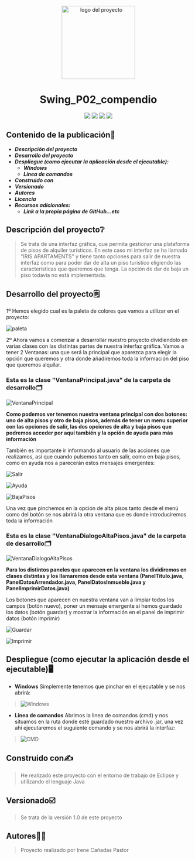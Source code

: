 <p align="center">
  <img width="200" height="200" src="https://github.com/Irishongki/GitHub_MarkDown_Practica01/assets/48756218/58dec1af-3d86-4464-b796-f75c48576c14" alt="logo del proyecto">
</p>
<h1 align="center">Swing_P02_compendio</h1>
<p align="center">
   <img src="https://img.shields.io/badge/STATUS-COMPLETADO-green">
    <img src="https://img.shields.io/badge/LENGUAJE-JAVA-orange">
   <img src="https://img.shields.io/badge/fecha de creación-octubre del 2023-blue">
   <img src="https://img.shields.io/badge/License-EPL%201.0-red">
</p>

## Contenido de la publicación📑
* **_Descripción del proyecto_**
* **_Desarrollo del proyecto_**
* **_Despliegue (como ejecutar la aplicación desde el ejecutable):_**
  * **_Windows_**
  * **_Línea de comandos_**
* **_Construido con_**
* **_Versionado_**
* **_Autores_**
* **_Licencia_**
* **_Recursos adicionales:_**
  * **_Link a la propia página de GitHub...etc_**

## Descripción del proyecto❔
>Se trata de una interfaz gráfica, que permita gestionar una plataforma de pisos de alquiler turísticos. En este caso
>mi interfaz se ha llamado "IRIS APARTAMENTS" y tiene tanto opciones para salir de nuestra interfaz como para poder dar de alta un piso turistico eligiendo las características que queremos que tenga.
>La opción de dar de baja un piso todavía no está implementada.


## Desarrollo del proyecto🗒️

1º Hemos elegido cual es la paleta de colores que vamos a utilizar en el proyecto:

![paleta](https://github.com/Irishongki/GitHub_MarkDown_Practica01/assets/48756218/3c060253-3104-48d8-9b09-5de04b7d20a2)

2º Ahora vamos a comenzar a desarrollar nuestro proyecto dividiendolo en varias clases con las distintas partes de nuestra interfaz gráfica. Vamos a tener 2 Ventanas: una que será la principal que aparezca para elegir la opción que queremos y otra donde añadiremos toda la información del piso que queremos alquilar.

### Esta es la clase "VentanaPrincipal.java" de la carpeta de desarrollo🗂️
![VentanaPrincipal](https://github.com/Irishongki/GitHub_MarkDown_Practica01/assets/48756218/4bf7dca0-2f0c-4119-8fa3-e899b169b945)

**Como podemos ver tenemos nuestra ventana principal con dos botones: uno de alta pisos y otro de baja pisos, además de tener un menu superior con las opciones de salir, las dos opciones de alta y baja pisos que
podremos acceder por aquí también y la opción de ayuda para más información**

También es importante ir informando al usuario de las acciones que realizamos, así que cuando pulsemos tanto en salir, como en baja pisos, como en ayuda nos a parecerán estos mensajes emergentes:

![Salir](https://github.com/Irishongki/GitHub_MarkDown_Practica01/assets/48756218/9034c7d1-8191-4cd6-9e6a-5d9e7b62b130)

![Ayuda](https://github.com/Irishongki/GitHub_MarkDown_Practica01/assets/48756218/1849379f-52a6-4029-9482-72989ff9500c)

![BajaPisos](https://github.com/Irishongki/GitHub_MarkDown_Practica01/assets/48756218/6b695d42-2ff1-4d29-9ee3-70407e0e36d5)

Una vez que pinchemos en la opción de alta pisos tanto desde el menú como del botón se nos abrirá la otra ventana que es donde introduciremos toda la información

### Esta es la clase "VentanaDialogoAltaPisos.java" de la carpeta de desarrollo🗂️

![VentanaDialogoAltaPisos](https://github.com/Irishongki/GitHub_MarkDown_Practica01/assets/48756218/9a98876f-7e71-4fb2-b620-eaf5be4a0645)

**Para los distintos paneles que aparecen en la ventana los dividiremos en clases distintas y los llamaremos desde esta ventana (PanelTitulo.java, PanelDatosArrendador.java, PanelDatosInmueble.java y PanelImprimirDatos.java)**

Los botones que aparecen en nuestra ventana van a limpiar todos los campos (botón nuevo), poner un mensaje emergente si hemos guardado los datos (botón guardar) y mostrar la información en el panel de imprimir datos (botón imprimir)

![Guardar](https://github.com/Irishongki/GitHub_MarkDown_Practica01/assets/48756218/58bf12e3-43cf-429b-b7ee-d560a02c53a7)

![Imprimir](https://github.com/Irishongki/GitHub_MarkDown_Practica01/assets/48756218/345c29c0-ae5f-4593-967d-1b9fa27d2548)

## Despliegue (como ejecutar la aplicación desde el ejecutable)🖥️

* **Windows**
Simplemente tenemos que pinchar en el ejecutable y se nos abrirá:

>![Windows](https://github.com/Irishongki/GitHub_MarkDown_Practica01/assets/48756218/9dccdb52-7fbc-4ed8-89f1-5e6c6481185d)

* **Linea de comandos**
Abrimos la linea de comandos (cmd) y nos situamos en la ruta donde esté guardado nuestro archivo .jar, una vez ahi ejecutaremos el suguiente comando y se nos abrirá la interfaz:

>![CMD](https://github.com/Irishongki/GitHub_MarkDown_Practica01/assets/48756218/c6fbfde0-9520-4519-8cba-89c120039226)

## Construido con✍️
>He realizado este proyecto con el entorno de trabajo de Eclipse y utilizando el lenguaje Java

## Versionado☑️
>Se trata de la versión 1.0 de este proyecto

## Autores👱‍♀️
>Proyecto realizado por Irene Cañadas Pastor
